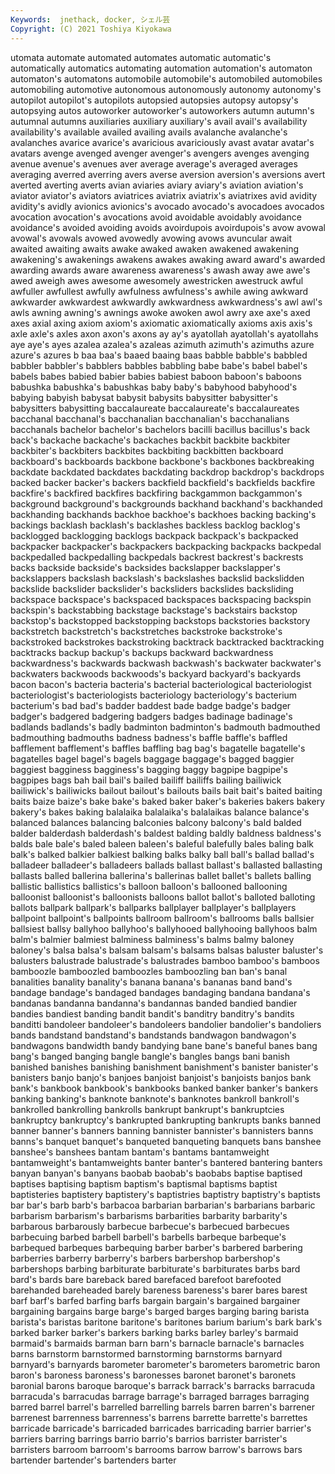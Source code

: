 ```yaml
---
Keywords:  jnethack, docker, シェル芸
Copyright: (C) 2021 Toshiya Kiyokawa
---
```

utomata automate automated automates automatic automatic's automatically automatics automating
automation automation's automaton automaton's automatons automobile automobile's automobiled automobiles automobiling
automotive autonomous autonomously autonomy autonomy's autopilot autopilot's autopilots autopsied autopsies
autopsy autopsy's autopsying autos autoworker autoworker's autoworkers autumn autumn's autumnal
autumns auxiliaries auxiliary auxiliary's avail avail's availability availability's available availed
availing avails avalanche avalanche's avalanches avarice avarice's avaricious avariciously avast
avatar avatar's avatars avenge avenged avenger avenger's avengers avenges avenging
avenue avenue's avenues aver average average's averaged averages averaging averred
averring avers averse aversion aversion's aversions avert averted averting averts
avian aviaries aviary aviary's aviation aviation's aviator aviator's aviators aviatrices
aviatrix aviatrix's aviatrixes avid avidity avidity's avidly avionics avionics's avocado
avocado's avocadoes avocados avocation avocation's avocations avoid avoidable avoidably avoidance
avoidance's avoided avoiding avoids avoirdupois avoirdupois's avow avowal avowal's avowals
avowed avowedly avowing avows avuncular await awaited awaiting awaits awake
awaked awaken awakened awakening awakening's awakenings awakens awakes awaking award
award's awarded awarding awards aware awareness awareness's awash away awe
awe's awed aweigh awes awesome awesomely awestricken awestruck awful awfuller
awfullest awfully awfulness awfulness's awhile awing awkward awkwarder awkwardest awkwardly
awkwardness awkwardness's awl awl's awls awning awning's awnings awoke awoken
awol awry axe axe's axed axes axial axing axiom axiom's
axiomatic axiomatically axioms axis axis's axle axle's axles axon axon's
axons ay ay's ayatollah ayatollah's ayatollahs aye aye's ayes azalea
azalea's azaleas azimuth azimuth's azimuths azure azure's azures b baa
baa's baaed baaing baas babble babble's babbled babbler babbler's babblers
babbles babbling babe babe's babel babel's babels babes babied babier
babies babiest baboon baboon's baboons babushka babushka's babushkas baby baby's
babyhood babyhood's babying babyish babysat babysit babysits babysitter babysitter's babysitters
babysitting baccalaureate baccalaureate's baccalaureates bacchanal bacchanal's bacchanalian bacchanalian's bacchanalians bacchanals
bachelor bachelor's bachelors bacilli bacillus bacillus's back back's backache backache's
backaches backbit backbite backbiter backbiter's backbiters backbites backbiting backbitten backboard
backboard's backboards backbone backbone's backbones backbreaking backdate backdated backdates backdating
backdrop backdrop's backdrops backed backer backer's backers backfield backfield's backfields
backfire backfire's backfired backfires backfiring backgammon backgammon's background background's backgrounds
backhand backhand's backhanded backhanding backhands backhoe backhoe's backhoes backing backing's
backings backlash backlash's backlashes backless backlog backlog's backlogged backlogging backlogs
backpack backpack's backpacked backpacker backpacker's backpackers backpacking backpacks backpedal backpedalled
backpedalling backpedals backrest backrest's backrests backs backside backside's backsides backslapper
backslapper's backslappers backslash backslash's backslashes backslid backslidden backslide backslider backslider's
backsliders backslides backsliding backspace backspace's backspaced backspaces backspacing backspin backspin's
backstabbing backstage backstage's backstairs backstop backstop's backstopped backstopping backstops backstories
backstory backstretch backstretch's backstretches backstroke backstroke's backstroked backstrokes backstroking backtrack
backtracked backtracking backtracks backup backup's backups backward backwardness backwardness's backwards
backwash backwash's backwater backwater's backwaters backwoods backwoods's backyard backyard's backyards
bacon bacon's bacteria bacteria's bacterial bacteriological bacteriologist bacteriologist's bacteriologists bacteriology
bacteriology's bacterium bacterium's bad bad's badder baddest bade badge badge's
badger badger's badgered badgering badgers badges badinage badinage's badlands badlands's
badly badminton badminton's badmouth badmouthed badmouthing badmouths badness badness's baffle
baffle's baffled bafflement bafflement's baffles baffling bag bag's bagatelle bagatelle's
bagatelles bagel bagel's bagels baggage baggage's bagged baggier baggiest bagginess
bagginess's bagging baggy bagpipe bagpipe's bagpipes bags bah bail bail's
bailed bailiff bailiffs bailing bailiwick bailiwick's bailiwicks bailout bailout's bailouts
bails bait bait's baited baiting baits baize baize's bake bake's
baked baker baker's bakeries bakers bakery bakery's bakes baking balalaika
balalaika's balalaikas balance balance's balanced balances balancing balconies balcony balcony's
bald balded balder balderdash balderdash's baldest balding baldly baldness baldness's
balds bale bale's baled baleen baleen's baleful balefully bales baling
balk balk's balked balkier balkiest balking balks balky ball ball's
ballad ballad's balladeer balladeer's balladeers ballads ballast ballast's ballasted ballasting
ballasts balled ballerina ballerina's ballerinas ballet ballet's ballets balling ballistic
ballistics ballistics's balloon balloon's ballooned ballooning balloonist balloonist's balloonists balloons
ballot ballot's balloted balloting ballots ballpark ballpark's ballparks ballplayer ballplayer's
ballplayers ballpoint ballpoint's ballpoints ballroom ballroom's ballrooms balls ballsier ballsiest
ballsy ballyhoo ballyhoo's ballyhooed ballyhooing ballyhoos balm balm's balmier balmiest
balminess balminess's balms balmy baloney baloney's balsa balsa's balsam balsam's
balsams balsas baluster baluster's balusters balustrade balustrade's balustrades bamboo bamboo's
bamboos bamboozle bamboozled bamboozles bamboozling ban ban's banal banalities banality
banality's banana banana's bananas band band's bandage bandage's bandaged bandages
bandaging bandana bandana's bandanas bandanna bandanna's bandannas banded bandied bandier
bandies bandiest banding bandit bandit's banditry banditry's bandits banditti bandoleer
bandoleer's bandoleers bandolier bandolier's bandoliers bands bandstand bandstand's bandstands bandwagon
bandwagon's bandwagons bandwidth bandy bandying bane bane's baneful banes bang
bang's banged banging bangle bangle's bangles bangs bani banish banished
banishes banishing banishment banishment's banister banister's banisters banjo banjo's banjoes
banjoist banjoist's banjoists banjos bank bank's bankbook bankbook's bankbooks banked
banker banker's bankers banking banking's banknote banknote's banknotes bankroll bankroll's
bankrolled bankrolling bankrolls bankrupt bankrupt's bankruptcies bankruptcy bankruptcy's bankrupted bankrupting
bankrupts banks banned banner banner's banners banning bannister bannister's bannisters
banns banns's banquet banquet's banqueted banqueting banquets bans banshee banshee's
banshees bantam bantam's bantams bantamweight bantamweight's bantamweights banter banter's bantered
bantering banters banyan banyan's banyans baobab baobab's baobabs baptise baptised
baptises baptising baptism baptism's baptismal baptisms baptist baptisteries baptistery baptistery's
baptistries baptistry baptistry's baptists bar bar's barb barb's barbacoa barbarian
barbarian's barbarians barbaric barbarism barbarism's barbarisms barbarities barbarity barbarity's barbarous
barbarously barbecue barbecue's barbecued barbecues barbecuing barbed barbell barbell's barbells
barbeque barbeque's barbequed barbeques barbequing barber barber's barbered barbering barberries
barberry barberry's barbers barbershop barbershop's barbershops barbing barbiturate barbiturate's barbiturates
barbs bard bard's bards bare bareback bared barefaced barefoot barefooted
barehanded bareheaded barely bareness bareness's barer bares barest barf barf's
barfed barfing barfs bargain bargain's bargained bargainer bargaining bargains barge
barge's barged barges barging baring barista barista's baristas baritone baritone's
baritones barium barium's bark bark's barked barker barker's barkers barking
barks barley barley's barmaid barmaid's barmaids barman barn barn's barnacle
barnacle's barnacles barns barnstorm barnstormed barnstorming barnstorms barnyard barnyard's barnyards
barometer barometer's barometers barometric baron baron's baroness baroness's baronesses baronet
baronet's baronets baronial barons baroque baroque's barrack barrack's barracks barracuda
barracuda's barracudas barrage barrage's barraged barrages barraging barred barrel barrel's
barrelled barrelling barrels barren barren's barrener barrenest barrenness barrenness's barrens
barrette barrette's barrettes barricade barricade's barricaded barricades barricading barrier barrier's
barriers barring barrings barrio barrio's barrios barrister barrister's barristers barroom
barroom's barrooms barrow barrow's barrows bars bartender bartender's bartenders barter
